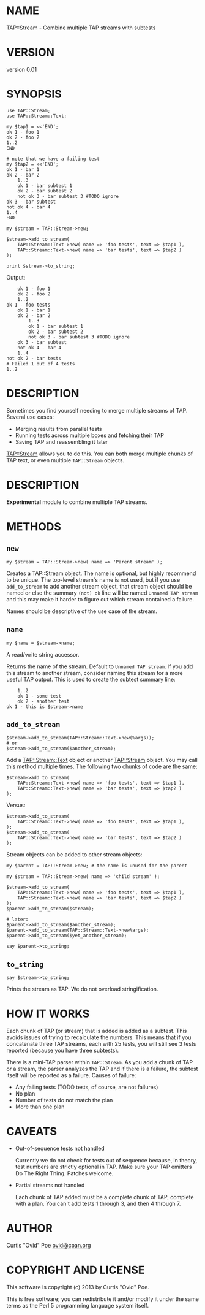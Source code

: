 # NAME

TAP::Stream - Combine multiple TAP streams with subtests

# VERSION

version 0.01

# SYNOPSIS

    use TAP::Stream;
    use TAP::Stream::Text;

    my $tap1 = <<'END';
    ok 1 - foo 1
    ok 2 - foo 2
    1..2
    END

    # note that we have a failing test
    my $tap2 = <<'END';
    ok 1 - bar 1
    ok 2 - bar 2
        1..3
        ok 1 - bar subtest 1
        ok 2 - bar subtest 2
        not ok 3 - bar subtest 3 #TODO ignore
    ok 3 - bar subtest
    not ok 4 - bar 4
    1..4
    END

    my $stream = TAP::Stream->new;

    $stream->add_to_stream(
        TAP::Stream::Text->new( name => 'foo tests', text => $tap1 ),
        TAP::Stream::Text->new( name => 'bar tests', text => $tap2 )
    );

    print $stream->to_string;

Output:

        ok 1 - foo 1
        ok 2 - foo 2
        1..2
    ok 1 - foo tests
        ok 1 - bar 1
        ok 2 - bar 2
            1..3
            ok 1 - bar subtest 1
            ok 2 - bar subtest 2
            not ok 3 - bar subtest 3 #TODO ignore
        ok 3 - bar subtest
        not ok 4 - bar 4
        1..4
    not ok 2 - bar tests
    # Failed 1 out of 4 tests
    1..2

# DESCRIPTION

Sometimes you find yourself needing to merge multiple streams of TAP.
Several use cases:

- Merging results from parallel tests
- Running tests across multiple boxes and fetching their TAP
- Saving TAP and reassembling it later

[TAP::Stream](https://metacpan.org/pod/TAP::Stream) allows you to do this. You can both merge multiple chunks of
TAP text, or even multiple `TAP::Stream` objects.

# DESCRIPTION

__Experimental__ module to combine multiple TAP streams.

# METHODS

## `new`

    my $stream = TAP::Stream->new( name => 'Parent stream' );

Creates a TAP::Stream object. The name is optional, but highly recommend to be
unique. The top-level stream's name is not used, but if you use
`add_to_stream` to add another stream object, that stream object should be
named or else the summary `(not) ok` line will be named `Unnamed TAP stream`
and this may make it harder to figure out which stream contained a failure.

Names should be descriptive of the use case of the stream.

## `name`

    my $name = $stream->name;

A read/write string accessor.

Returns the name of the stream. Default to `Unnamed TAP stream`. If you add
this stream to another stream, consider naming this stream for a more useful
TAP output. This is used to create the subtest summary line:

        1..2
        ok 1 - some test
        ok 2 - another test
    ok 1 - this is $stream->name

## `add_to_stream`

    $stream->add_to_stream(TAP::Stream::Text->new(%args));
    # or
    $stream->add_to_stream($another_stream);

Add a [TAP::Stream::Text](https://metacpan.org/pod/TAP::Stream::Text) object or another [TAP::Stream](https://metacpan.org/pod/TAP::Stream) object. You may
call this method multiple times. The following two chunks of code are the
same:

    $stream->add_to_stream(
        TAP::Stream::Text->new( name => 'foo tests', text => $tap1 ),
        TAP::Stream::Text->new( name => 'bar tests', text => $tap2 )
    );

Versus:

    $stream->add_to_stream(
        TAP::Stream::Text->new( name => 'foo tests', text => $tap1 ),
    );
    $stream->add_to_stream(
        TAP::Stream::Text->new( name => 'bar tests', text => $tap2 )
    );

Stream objects can be added to other stream objects:

    my $parent = TAP::Stream->new; # the name is unused for the parent

    my $stream = TAP::Stream->new( name => 'child stream' );

    $stream->add_to_stream(
        TAP::Stream::Text->new( name => 'foo tests', text => $tap1 ),
        TAP::Stream::Text->new( name => 'bar tests', text => $tap2 )
    );
    $parent->add_to_stream($stream);

    # later:
    $parent->add_to_stream($another_stream);
    $parent->add_to_stream(TAP::Stream::Text->new%args);
    $parent->add_to_stream($yet_another_stream);

    say $parent->to_string;

## `to_string`

    say $stream->to_string;

Prints the stream as TAP. We do not overload stringification.

# HOW IT WORKS

Each chunk of TAP (or stream) that is added is added as a subtest. This avoids
issues of trying to recalculate the numbers. This means that if you
concatenate three TAP streams, each with 25 tests, you will still see 3 tests
reported (because you have three subtests).

There is a mini-TAP parser within `TAP::Stream`. As you add a chunk of TAP or
a stream, the parser analyzes the TAP and if there is a failure, the subtest
itself will be reported as a failure. Causes of failure:

- Any failing tests (TODO tests, of course, are not failures)
- No plan
- Number of tests do not match the plan
- More than one plan

# CAVEATS

- Out-of-sequence tests not handled

    Currently we do not check for tests out of sequence because, in theory, test
    numbers are strictly optional in TAP. Make sure your TAP emitters Do The Right
    Thing. Patches welcome.

- Partial streams not handled

    Each chunk of TAP added must be a complete chunk of TAP, complete with a plan.
    You can't add tests 1 through 3, and then 4 through 7.

# AUTHOR

Curtis "Ovid" Poe <ovid@cpan.org>

# COPYRIGHT AND LICENSE

This software is copyright (c) 2013 by Curtis "Ovid" Poe.

This is free software; you can redistribute it and/or modify it under
the same terms as the Perl 5 programming language system itself.
